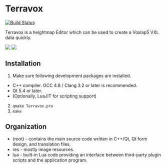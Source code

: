 Terravox
========

[![Build Status](https://travis-ci.org/yvt/terravox.svg?branch=master)](https://travis-ci.org/yvt/terravox)

Terravox is a heightmap Editor which can be used to create a Voxlap5 VXL data quickly.

![](https://dl.dropboxusercontent.com/u/37804131/terravox/ss1.png)
![](https://dl.dropboxusercontent.com/u/37804131/terravox/shot0624.jpg)

Installation
------------

1. Make sure following development packages are installed.
  * C++ compiler. GCC 4.8 / Clang 3.2 or later is recommended.
  * Qt 5.4 or later.
  * (Optionally, LuaJIT for scripting support)
2. `qmake Terravox.pro`
3. `make`
  

Organization
------------

* (root) - contains the main source code written in C++/Qt, Qt form design, and 
           translation files.
* res - mostly image resources.
* lua - built-in Lua code providing an interface between third-party plugin 
        scripts and the application program.
